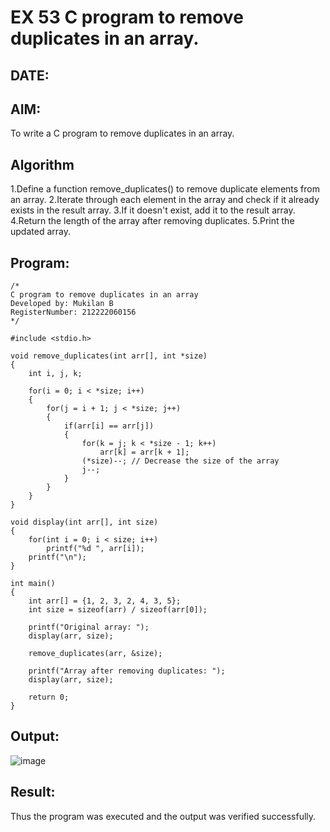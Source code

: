 # EX 53 C program to remove duplicates in an array.
## DATE:
## AIM:
To write a C program to remove duplicates in an array.

## Algorithm
1.Define a function remove_duplicates() to remove duplicate elements from an array.
2.Iterate through each element in the array and check if it already exists in the result array.
3.If it doesn't exist, add it to the result array.
4.Return the length of the array after removing duplicates.
5.Print the updated array.

## Program:
```
/*
C program to remove duplicates in an array
Developed by: Mukilan B
RegisterNumber: 212222060156 
*/

#include <stdio.h>

void remove_duplicates(int arr[], int *size)
{
    int i, j, k;

    for(i = 0; i < *size; i++)
    {
        for(j = i + 1; j < *size; j++)
        {
            if(arr[i] == arr[j])
            {
                for(k = j; k < *size - 1; k++)
                    arr[k] = arr[k + 1];
                (*size)--; // Decrease the size of the array
                j--;
            }
        }
    }
}

void display(int arr[], int size)
{
    for(int i = 0; i < size; i++)
        printf("%d ", arr[i]);
    printf("\n");
}

int main()
{
    int arr[] = {1, 2, 3, 2, 4, 3, 5};
    int size = sizeof(arr) / sizeof(arr[0]);

    printf("Original array: ");
    display(arr, size);

    remove_duplicates(arr, &size);

    printf("Array after removing duplicates: ");
    display(arr, size);

    return 0;
}

```


## Output:
![image](https://github.com/user-attachments/assets/543856cc-9abf-4150-a4ad-9fb2903a01db)

## Result:
Thus the program was executed and the output was verified successfully.
